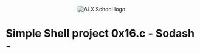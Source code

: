 <p align="center">
  <img src="http://www.alxschool.com/alx-logo.png" alt="ALX School logo">
</p>

# Simple Shell project 0x16.c - Sodash -


